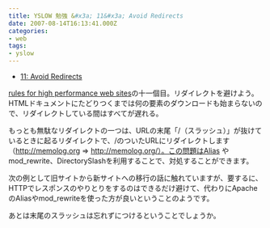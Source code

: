 ```yaml
---
title: YSLOW 勉強 &#x3a; 11&#x3a; Avoid Redirects
date: 2007-08-14T16:13:41.000Z
categories:
- web
tags:
- yslow
---
```

*   [11: Avoid Redirects](http://developer.yahoo.com/performance/rules.html#redirects)

[rules for high performance web sites](http://developer.yahoo.com/performance/rules.html)の十一個目。リダイレクトを避けよう。HTMLドキュメントにたどりつくまでは何の要素のダウンロードも始まらないので、リダイレクトしている間はすべてが遅れる。

<!-- more -->

もっとも無駄なリダイレクトの一つは、URLの末尾「/（スラッシュ）」が抜けているときに起るリダイレクトで、/のついたURLにリダイレクトします（http://memolog.org => http://memolog.org/）。この問題はAlias や mod_rewrite、DirectorySlashを利用することで、対処することができます。

次の例として旧サイトから新サイトへの移行の話に触れていますが、要するに、HTTPでレスポンスのやりとりをするのはできるだけ避けて、代わりにApacheのAliasやmod_rewriteを使った方が良いということのようです。

あとは末尾のスラッシュは忘れずにつけるということでしょうか。
